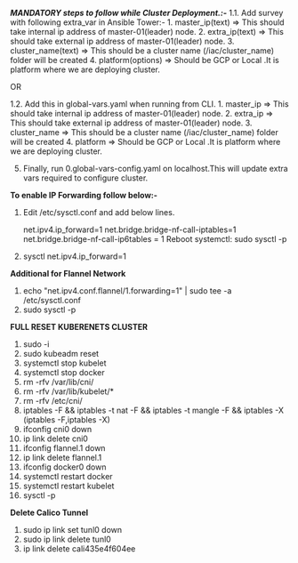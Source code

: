 **_MANDATORY steps to follow while Cluster Deployment.:-_**
1.1. Add survey with following extra_var in Ansible Tower:-
     1. master_ip(text)     => This should take internal ip address of master-01(leader) node.
     2. extra_ip(text)      => This should take external ip address of master-01(leader) node.
     3. cluster_name(text)  => This should be a cluster name (/iac/cluster_name) folder will be created 
     4. platform(options)   => Should be GCP or Local .It is platform where we are deploying cluster.
    
 OR

1.2. Add this in global-vars.yaml when running from CLI.
     1. master_ip     => This should take internal ip address of master-01(leader) node.
     2. extra_ip      => This should take external ip address of master-01(leader) node.
     3. cluster_name  => This should be a cluster name (/iac/cluster_name) folder will be created
     4. platform      => Should be GCP or Local .It is platform where we are deploying cluster.

5. Finally, run 0.global-vars-config.yaml on localhost.This will update extra vars required to configure cluster.


**To enable IP Forwarding follow below:-**
1. Edit /etc/sysctl.conf and add below lines.

    net.ipv4.ip_forward=1
    net.bridge.bridge-nf-call-iptables=1
    net.bridge.bridge-nf-call-ip6tables = 1
    Reboot systemctl: sudo sysctl -p

2. sysctl net.ipv4.ip_forward=1

**Additional for Flannel Network**
1. echo "net.ipv4.conf.flannel/1.forwarding=1" | sudo tee -a /etc/sysctl.conf
2. sudo sysctl -p


**FULL RESET KUBERENETS CLUSTER**
1. sudo -i
2. sudo kubeadm reset
3. systemctl stop kubelet
4. systemctl stop docker
5. rm -rfv /var/lib/cni/
6. rm -rfv /var/lib/kubelet/*
7. rm -rfv /etc/cni/
8. iptables -F && iptables -t nat -F && iptables -t mangle -F && iptables -X  (iptables -F,iptables -X)
9. ifconfig cni0 down
10. ip link delete cni0
11. ifconfig flannel.1 down
12. ip link delete flannel.1
13. ifconfig docker0 down
14. systemctl restart docker
15. systemctl restart kubelet
16. sysctl -p

**Delete Calico Tunnel**
1. sudo ip link set tunl0 down
2. sudo ip link delete tunl0
3. ip link delete cali435e4f604ee
